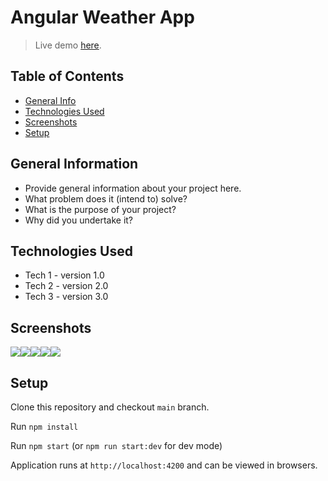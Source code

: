 # Angular Weather App
> Live demo [here](https://yuliazherebtsova.github.io/angular-weather-app/).
## Table of Contents
* [General Info](#general-information)
* [Technologies Used](#technologies-used)
* [Screenshots](#screenshots)
* [Setup](#setup)


## General Information
- Provide general information about your project here.
- What problem does it (intend to) solve?
- What is the purpose of your project?
- Why did you undertake it?
<!-- You don't have to answer all the questions - just the ones relevant to your project. -->


## Technologies Used
- Tech 1 - version 1.0
- Tech 2 - version 2.0
- Tech 3 - version 3.0


## Screenshots
<img src="./src/assets/screenshots/1.PNG" min-width="200"><img src="./src/assets/screenshots/2.PNG" min-width="200"><img src="./src/assets/screenshots/3.PNG" min-width="200"><img src="./src/assets/screenshots/4.PNG" min-width="200"><img src="./src/assets/screenshots/5.PNG" min-width="200">

## Setup
Clone this repository and checkout ```main``` branch.

Run ```npm install```

Run ```npm start``` (or ```npm run start:dev``` for dev mode)

Application runs at ```http://localhost:4200``` and can be viewed in browsers.

